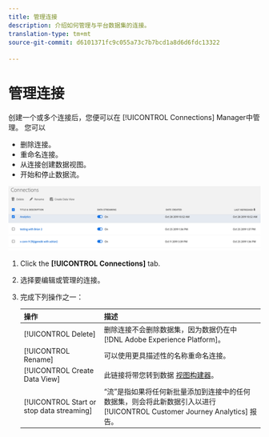 ```yaml
---
title: 管理连接
description: 介绍如何管理与平台数据集的连接。
translation-type: tm+mt
source-git-commit: d6101371fc9c055a73c7b7bcd1a8d6d6fdc13322

---
```



# 管理连接

创建一个或多个连接后，您便可以在 [!UICONTROL Connections] Manager中管理。 您可以

* 删除连接。
* 重命名连接。
* 从连接创建数据视图。
* 开始和停止数据流。

![连接管理器](assets/connections-manager.png)

1. Click the **[!UICONTROL Connections]** tab.

2. 选择要编辑或管理的连接。

3. 完成下列操作之一：

   | 操作 | 描述 |
   |---|---|
   | [!UICONTROL Delete] | 删除连接不会删除数据集，因为数据仍在中 [!DNL Adobe Experience Platform]。 |
   | [!UICONTROL Rename] | 可以使用更具描述性的名称重命名连接。 |
   | [!UICONTROL Create Data View] | 此链接将带您转到数据 [视图构建器](/help/data-views/create-dataview.md)。 |
   | [!UICONTROL Start or stop data streaming] | “流”是指如果将任何新批量添加到连接中的任何数据集，则会将此新数据引入以进行 [!UICONTROL Customer Journey Analytics] 报告。 |


